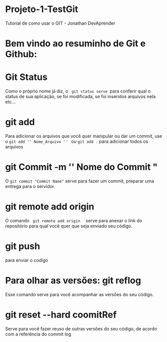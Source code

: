 # Projeto-1-TestGit
Tutorial de como usar o GIT - Jonathan DevAprender
<h1> <p> Bem vindo ao resuminho de Git e Github: </p> </h1>
<h1> Git Status </h1>
Como o próprio nome já diz, o <code> git status serve </code>para conferir qual o status de sua aplicação, se foi modificada, se foi inseridos arquivos nela etc...
<br>
<h1> git add </h1>
Para adicionar os arquivos que você quer manipular ou dar um commit, use o <code>git add '' Nome_Arquivo '' </code> ou <code>git add .</code> para adicionar todos os arquivos
<h1> git Commit -m '' Nome do Commit "</h1>
O <code>git commit "Commit Name"</code> serve para fazer um commit, preparar uma entrega para o servidor.
<h1> git remote add origin <link_repo> </h1>
O comando <code> git remote add origin <link> </code> serve para anexar o link do repositório para qual você quer que seja enviado seu código.
<h1> git push</h1>
para enviar o codigo

<h1> Para olhar as versões: git reflog</h1>
Esse comando serve para você acompanhar as versões do seu código.
<h1> git reset --hard coomitRef </h1>
Serve para você fazer reuso de outras versões do seu código, de acordo com a referência do commit log
